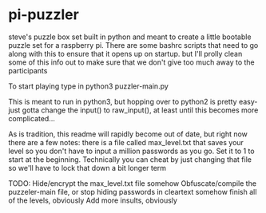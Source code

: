 # pi-puzzler
steve's puzzle box set built in python and meant to create a little bootable puzzle set for a raspberry pi. There are some bashrc scripts that need to go along with this to ensure that it opens up on startup. but I'll prolly clean some of this info out to make sure that we don't give too much away to the participants

To start playing type in python3 puzzler-main.py

This is meant to run in python3, but hopping over to python2 is pretty easy- just gotta change the input() to raw_input(), at least until this becomes more complicated... 

As is tradition, this readme will rapidly become out of date, but right now there are a few notes: 
there is a file called max_level.txt that saves your level so you don't have to input a million passwords as you go. Set it to 1 to start at the beginning. Technically you can cheat by just changing that file so we'll have to lock that down a bit longer term

TODO:
Hide/encrypt the max_level.txt file somehow
Obfuscate/compile the puzzeler-main file, or stop hiding passwords in cleartext somehow
finish all of the levels, obviously
Add more insults, obviously
